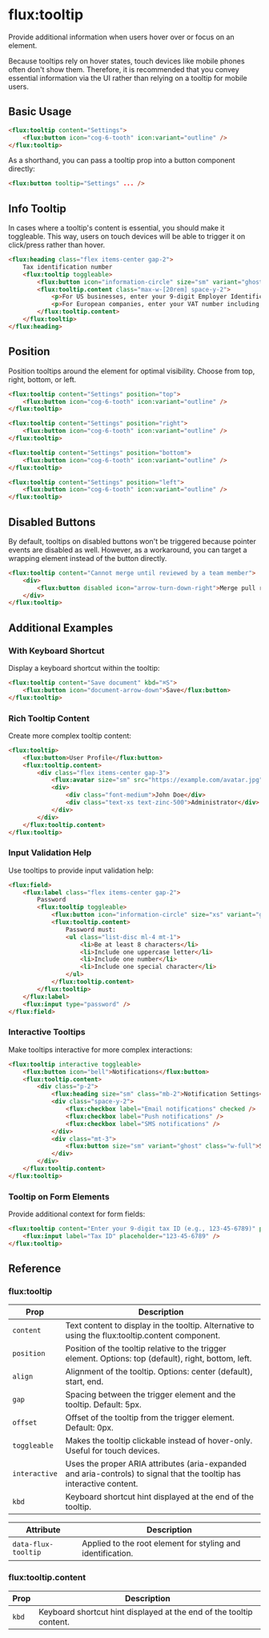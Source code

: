 # flux:tooltip

Provide additional information when users hover over or focus on an element.

Because tooltips rely on hover states, touch devices like mobile phones often don't show them. Therefore, it is recommended that you convey essential information via the UI rather than relying on a tooltip for mobile users.

## Basic Usage

```html
<flux:tooltip content="Settings">
    <flux:button icon="cog-6-tooth" icon:variant="outline" />
</flux:tooltip>
```

As a shorthand, you can pass a tooltip prop into a button component directly:

```html
<flux:button tooltip="Settings" ... />
```

## Info Tooltip

In cases where a tooltip's content is essential, you should make it toggleable. This way, users on touch devices will be able to trigger it on click/press rather than hover.

```html
<flux:heading class="flex items-center gap-2">
    Tax identification number
    <flux:tooltip toggleable>
        <flux:button icon="information-circle" size="sm" variant="ghost" />
        <flux:tooltip.content class="max-w-[20rem] space-y-2">
            <p>For US businesses, enter your 9-digit Employer Identification Number (EIN) without hyphens.</p>
            <p>For European companies, enter your VAT number including the country prefix (e.g., DE123456789).</p>
        </flux:tooltip.content>
    </flux:tooltip>
</flux:heading>
```

## Position

Position tooltips around the element for optimal visibility. Choose from top, right, bottom, or left.

```html
<flux:tooltip content="Settings" position="top">
    <flux:button icon="cog-6-tooth" icon:variant="outline" />
</flux:tooltip>

<flux:tooltip content="Settings" position="right">
    <flux:button icon="cog-6-tooth" icon:variant="outline" />
</flux:tooltip>

<flux:tooltip content="Settings" position="bottom">
    <flux:button icon="cog-6-tooth" icon:variant="outline" />
</flux:tooltip>

<flux:tooltip content="Settings" position="left">
    <flux:button icon="cog-6-tooth" icon:variant="outline" />
</flux:tooltip>
```

## Disabled Buttons

By default, tooltips on disabled buttons won't be triggered because pointer events are disabled as well. However, as a workaround, you can target a wrapping element instead of the button directly.

```html
<flux:tooltip content="Cannot merge until reviewed by a team member">
    <div>
        <flux:button disabled icon="arrow-turn-down-right">Merge pull request</flux:button>
    </div>
</flux:tooltip>
```

## Additional Examples

### With Keyboard Shortcut

Display a keyboard shortcut within the tooltip:

```html
<flux:tooltip content="Save document" kbd="⌘S">
    <flux:button icon="document-arrow-down">Save</flux:button>
</flux:tooltip>
```

### Rich Tooltip Content

Create more complex tooltip content:

```html
<flux:tooltip>
    <flux:button>User Profile</flux:button>
    <flux:tooltip.content>
        <div class="flex items-center gap-3">
            <flux:avatar size="sm" src="https://example.com/avatar.jpg" />
            <div>
                <div class="font-medium">John Doe</div>
                <div class="text-xs text-zinc-500">Administrator</div>
            </div>
        </div>
    </flux:tooltip.content>
</flux:tooltip>
```

### Input Validation Help

Use tooltips to provide input validation help:

```html
<flux:field>
    <flux:label class="flex items-center gap-2">
        Password
        <flux:tooltip toggleable>
            <flux:button icon="information-circle" size="xs" variant="ghost" inset />
            <flux:tooltip.content>
                Password must:
                <ul class="list-disc ml-4 mt-1">
                    <li>Be at least 8 characters</li>
                    <li>Include one uppercase letter</li>
                    <li>Include one number</li>
                    <li>Include one special character</li>
                </ul>
            </flux:tooltip.content>
        </flux:tooltip>
    </flux:label>
    <flux:input type="password" />
</flux:field>
```

### Interactive Tooltips

Make tooltips interactive for more complex interactions:

```html
<flux:tooltip interactive toggleable>
    <flux:button icon="bell">Notifications</flux:button>
    <flux:tooltip.content>
        <div class="p-2">
            <flux:heading size="sm" class="mb-2">Notification Settings</flux:heading>
            <div class="space-y-2">
                <flux:checkbox label="Email notifications" checked />
                <flux:checkbox label="Push notifications" />
                <flux:checkbox label="SMS notifications" />
            </div>
            <div class="mt-3">
                <flux:button size="sm" variant="ghost" class="w-full">Save</flux:button>
            </div>
        </div>
    </flux:tooltip.content>
</flux:tooltip>
```

### Tooltip on Form Elements

Provide additional context for form fields:

```html
<flux:tooltip content="Enter your 9-digit tax ID (e.g., 123-45-6789)" position="right" align="start">
    <flux:input label="Tax ID" placeholder="123-45-6789" />
</flux:tooltip>
```

## Reference

### flux:tooltip

| Prop | Description |
| --- | --- |
| `content` | Text content to display in the tooltip. Alternative to using the flux:tooltip.content component. |
| `position` | Position of the tooltip relative to the trigger element. Options: top (default), right, bottom, left. |
| `align` | Alignment of the tooltip. Options: center (default), start, end. |
| `gap` | Spacing between the trigger element and the tooltip. Default: 5px. |
| `offset` | Offset of the tooltip from the trigger element. Default: 0px. |
| `toggleable` | Makes the tooltip clickable instead of hover-only. Useful for touch devices. |
| `interactive` | Uses the proper ARIA attributes (aria-expanded and aria-controls) to signal that the tooltip has interactive content. |
| `kbd` | Keyboard shortcut hint displayed at the end of the tooltip. |

| Attribute | Description |
| --- | --- |
| `data-flux-tooltip` | Applied to the root element for styling and identification. |

### flux:tooltip.content

| Prop | Description |
| --- | --- |
| `kbd` | Keyboard shortcut hint displayed at the end of the tooltip content. |